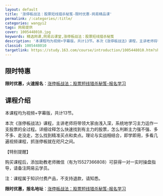 ```yaml
---
layout: default
title: '涨停板战法：股票短线猎杀秘笈-限时优惠-网易精品课'
permalink: /:categories/:title/
categories: wangyi2
tags: 网易提供
cover: 1005448010.jpg
keywords: 精选网课,网易云课堂,涨停板战法：股票短线猎杀秘笈
description: '本课程均为视频+字幕版，共计13节。本次《涨停板战法》课程，主讲老师将带领大家由浅入深，系统地学习主力运作一支股票的全过'
classid: 1005448010
targetlink: https://study.163.com/course/introduction/1005448010.htm?share=1&shareId=1025206652&utm_campaign=share&utm_medium=iphoneShare&utm_source=&utm_u=1025206652
---
```


## 限时特惠

**限时优惠，火速报名**：[涨停板战法：股票短线猎杀秘笈-报名学习](https://study.163.com/course/introduction/1005448010.htm?share=1&shareId=1025206652&utm_campaign=share&utm_medium=iphoneShare&utm_source=&utm_u=1025206652)

## 课程介绍

本课程均为视频+字幕版，共计13节。

本次《涨停板战法》课程，主讲老师将带领大家由浅入深，系统地学习主力运作一支股票的全过程。详细诠释怎么快速找到有主力的股票，怎么判断主力强不强、多不多、走没走，怎么找到精准买点和卖点。理论与实战相结合，即学即用，多看几遍视频课程，抓涨停板就在咫尺之间。



【特别提醒】

购买课程后，添加助教老师微信（有为15527366808）可获得一对一实时操盘指导，请备注网易云学员。

注：课程属于知识付费产品，不支持退款，请知悉。

**限时优惠，报名地址**：[涨停板战法：股票短线猎杀秘笈-报名学习](https://study.163.com/course/introduction/1005448010.htm?share=1&shareId=1025206652&utm_campaign=share&utm_medium=iphoneShare&utm_source=&utm_u=1025206652)

